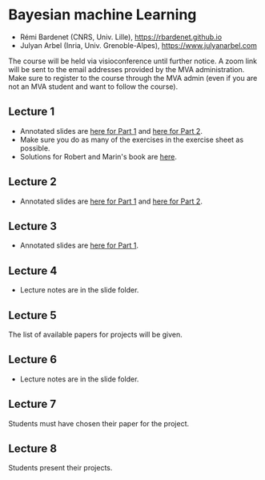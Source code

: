 # Bayesian machine Learning
* Rémi Bardenet (CNRS, Univ. Lille), https://rbardenet.github.io
* Julyan Arbel (Inria, Univ. Grenoble-Alpes), https://www.julyanarbel.com

The course will be held via visioconference until further notice. A zoom link will be sent to the email addresses provided by the MVA administration. Make sure to register to the course through the MVA admin (even if you are not an MVA student and want to follow the course).

## Lecture 1
* Annotated slides are [here for Part 1](https://nextcloud.univ-lille.fr/index.php/s/QN8tRdR9jAYQZTX) and [here for Part 2](
https://nextcloud.univ-lille.fr/index.php/s/DbCZT5o58CeCgDw).
* Make sure you do as many of the exercises in the exercise sheet as possible.
* Solutions for Robert and Marin's book are [here](https://www.google.com/url?sa=t&rct=j&q=&esrc=s&source=web&cd=&cad=rja&uact=8&ved=2ahUKEwiOmKuP9KPuAhUMaBoKHYyTDv8QFjAAegQIARAC&url=https%3A%2F%2Farxiv.org%2Fabs%2F0910.4696&usg=AOvVaw1neu-hEDziABwlIOHcw4YZ).

## Lecture 2
* Annotated slides are [here for Part 1](https://nextcloud.univ-lille.fr/index.php/s/axqKm6MATyjpgy8) and [here for Part 2](https://nextcloud.univ-lille.fr/index.php/s/6Me2HZkkdHtx29Q).

## Lecture 3
* Annotated slides are [here for Part 1](https://nextcloud.univ-lille.fr/index.php/s/yGC7FXmJ8qabKjX).

## Lecture 4
* Lecture notes are in the slide folder.

## Lecture 5
The list of available papers for projects will be given.

## Lecture 6
* Lecture notes are in the slide folder.

## Lecture 7
Students must have chosen their paper for the project.

## Lecture 8
Students present their projects.
